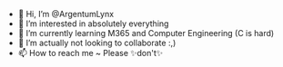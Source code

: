 - 👋 Hi, I’m @ArgentumLynx
- 👀 I’m interested in absolutely everything
- 🌱 I’m currently learning M365 and Computer Engineering (C is hard)
- 💞️ I’m actually not looking to collaborate :,)
- 📫 How to reach me ~ Please ✨don't✨

<!---
ArgentumLynx/ArgentumLynx is a ✨ special ✨ repository because its `README.md` (this file) appears on your GitHub profile.
You can click the Preview link to take a look at your changes.
--->
